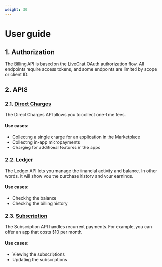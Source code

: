 ```yaml
---
weight: 30
---
```


# User guide

## 1. Authorization

The Billing API is based on the [LiveChat OAuth](https://docs.livechatinc.com/authorization/) authorization flow. All endpoints require access tokens, and some endpoints are limited by scope or client ID.

## 2. APIS

### 2.1. [Direct Charges](#direct-charges)

The Direct Charges API allows you to collect one-time fees.

#### Use cases:

* Collecting a single charge for an application in the Marketplace
* Collecting in-app micropayments
* Charging for additional features in the apps

### 2.2. [Ledger](#ledger)

The Ledger API lets you manage the financial activity and balance. In other words, it will show you the purchase history and your earnings.

#### Use cases:

* Checking the balance
* Checking the billing history

### 2.3. [Subscription](#subscription)

The Subscription API handles recurrent payments. For example, you can offer an app that costs $10 per month.

#### Use cases:

* Viewing the subscriptions
* Updating the subscriptions
